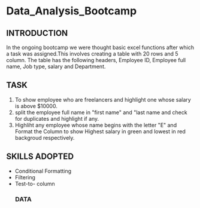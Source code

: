# Data_Analysis_Bootcamp 
## INTRODUCTION
In the ongoing bootcamp we were thought basic excel functions after which a task was assigned.This involves creating a table with 20 rows and 5 column. The table has the following headers, Employee ID, Employee full name, Job type, salary and Department.
## TASK
1.  To show employee who are freelancers and highlight one whose salary is above $10000.
2.  split the employee full name in "first name" and "last name and check for duplicates and highlight if any.
3.  Highliht any employee whose name begins with the letter "E" and Format the Column to show Highest salary in green and lowest in red backgroud respectively.
  ## SKILLS ADOPTED
- Conditional Formatting
- Filtering
- Test-to- column
  ### DATA

